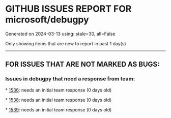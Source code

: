 
# GITHUB ISSUES REPORT FOR microsoft/debugpy


Generated on 2024-03-13 using: stale=30, all=False


Only showing items that are new to report in past 1 day(s)


---

## FOR ISSUES THAT ARE NOT MARKED AS BUGS:


### Issues in debugpy that need a response from team:


\* [1536](https://github.com/microsoft/debugpy/issues/1536 "Subprocess debugging not working when --pid and --configure-subProcess are used"): needs an initial team response (0 days old)

\* [1538](https://github.com/microsoft/debugpy/issues/1538 "Breakpoint set in source code are not hit when attaching to a devcontainer process"): needs an initial team response (0 days old)

\* [1539](https://github.com/microsoft/debugpy/issues/1539 "Python Debug console reports multiple wxPyDeprecationWarning when using wxPython 4.2.1"): needs an initial team response (0 days old)
